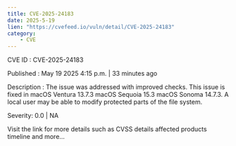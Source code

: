 ```yaml
---
title: CVE-2025-24183
date: 2025-5-19
lien: "https://cvefeed.io/vuln/detail/CVE-2025-24183"
category:
    - CVE
---
```


CVE ID : CVE-2025-24183

Published :  May 19
2025
4:15 p.m. | 33 minutes ago

Description : The issue was addressed with improved checks. This issue is fixed in macOS Ventura 13.7.3
macOS Sequoia 15.3
macOS Sonoma 14.7.3. A local user may be able to modify protected parts of the file system.

Severity: 0.0 | NA

Visit the link for more details
such as CVSS details
affected products
timeline
and more...
